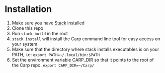 # Installation

1. Make sure you have [Stack](https://docs.haskellstack.org/en/stable/README/) installed
2. Clone this repo
3. Run ```stack build``` in the root
4. ```stack install``` will install the Carp command line tool for easy access on your system
5. Make sure that the directory where stack installs executables is on your PATH, i.e: ```export PATH=~/.local/bin:$PATH```
6. Set the environment variable CARP_DIR so that it points to the root of the Carp repo. ```export CARP_DIR=~/Carp/```
